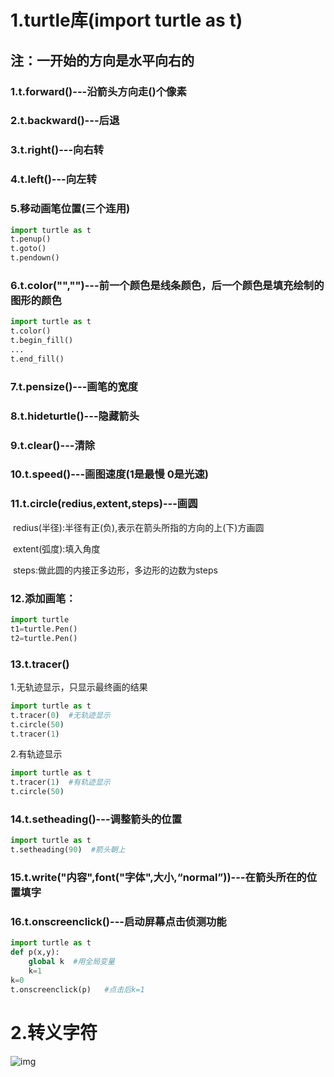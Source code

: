 # 1.turtle库(import turtle as t)

## 注：一开始的方向是水平向右的

### 1.t.forward()---沿箭头方向走()个像素

### 2.t.backward()---后退

### 3.t.right()---向右转

### 4.t.left()---向左转

### 5.移动画笔位置(三个连用)

```python
import turtle as t
t.penup()
t.goto()
t.pendown()
```

### 6.t.color("","")---前一个颜色是线条颜色，后一个颜色是填充绘制的图形的颜色

```python
import turtle as t
t.color()
t.begin_fill()
...
t.end_fill()
```

### 7.t.pensize()---画笔的宽度

### 8.t.hideturtle()---隐藏箭头

### 9.t.clear()---清除

### 10.t.speed()---画图速度(1是最慢 0是光速)	

### 11.t.circle(redius,extent,steps)---画圆

​	redius(半径):半径有正(负),表示在箭头所指的方向的上(下)方画圆

​	extent(弧度):填入角度

​	steps:做此圆的内接正多边形，多边形的边数为steps

### 12.添加画笔：

```python
import turtle
t1=turtle.Pen()
t2=turtle.Pen()
```

### 13.t.tracer()

1.无轨迹显示，只显示最终画的结果 

```python
import turtle as t
t.tracer(0)  #无轨迹显示
t.circle(50)
t.tracer(1)
```

2.有轨迹显示 

```python
import turtle as t
t.tracer(1)  #有轨迹显示
t.circle(50)
```

### 14.t.setheading()---调整箭头的位置 

```python
import turtle as t
t.setheading(90)  #箭头朝上
```

### 15.t.write("内容",font("字体",大小,“normal”))---在箭头所在的位置填字

### 16.t.onscreenclick()---启动屏幕点击侦测功能

```python
import turtle as t
def p(x,y):
    global k  #用全局变量
    k=1
k=0
t.onscreenclick(p)   #点击后k=1
```

# 2.转义字符

![img](https://img-blog.csdnimg.cn/20200902162943273.jpg?x-oss-process=image/watermark,type_ZmFuZ3poZW5naGVpdGk,shadow_10,text_aHR0cHM6Ly9ibG9nLmNzZG4ubmV0L3lhd2VpX2xpdTE2ODg=,size_16,color_FFFFFF,t_70#pic_center)